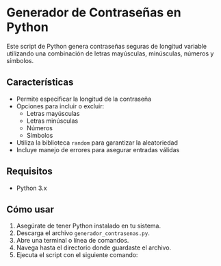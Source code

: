 # Generador de Contraseñas en Python

Este script de Python genera contraseñas seguras de longitud variable utilizando una combinación de letras mayúsculas, minúsculas, números y símbolos.

## Características

- Permite especificar la longitud de la contraseña
- Opciones para incluir o excluir:
  - Letras mayúsculas
  - Letras minúsculas
  - Números
  - Símbolos
- Utiliza la biblioteca `random` para garantizar la aleatoriedad
- Incluye manejo de errores para asegurar entradas válidas

## Requisitos

- Python 3.x

## Cómo usar

1. Asegúrate de tener Python instalado en tu sistema.
2. Descarga el archivo `generador_contrasenas.py`.
3. Abre una terminal o línea de comandos.
4. Navega hasta el directorio donde guardaste el archivo.
5. Ejecuta el script con el siguiente comando:

 
